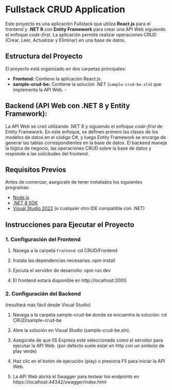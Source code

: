 # Fullstack CRUD Application

Este proyecto es una aplicación Fullstack que utiliza **React.js** para el frontend y **.NET 8** con **Entity Framework** para crear una API Web siguiendo el enfoque *code-first*. La aplicación permite realizar operaciones CRUD (Crear, Leer, Actualizar y Eliminar) en una base de datos.

## Estructura del Proyecto

El proyecto está organizado en dos carpetas principales:

- **Frontend:** Contiene la aplicación React.js.
- **sample-crud-be:** Contiene la solución .NET (`sample-crud-be.sln`) que implementa la API Web. - 

## Backend (API Web con .NET 8 y Entity Framework):

La API Web se creó utilizando .NET 8 y siguiendo el enfoque *code-first* de Entity Framework. En este enfoque, se definen primero las clases de los modelos de datos en el código C#, y luego Entity Framework se encarga de generar las tablas correspondientes en la base de datos. El backend maneja la lógica de negocio, las operaciones CRUD sobre la base de datos y responde a las solicitudes del frontend.

## Requisitos Previos

Antes de comenzar, asegúrate de tener instalados los siguientes programas:

- [Node.js](https://nodejs.org/)
- [.NET 8 SDK](https://dotnet.microsoft.com/download/dotnet/8.0)
- [Visual Studio 2022](https://visualstudio.microsoft.com/vs/) (o cualquier otro IDE compatible con .NET)

## Instrucciones para Ejecutar el Proyecto

### 1. Configuración del Frontend

1. Navega a la carpeta `Frontend`:
 cd CRUD/Frontend

2. Instala las dependencias necesarias:
npm install

3. Ejecuta el servidor de desarrollo:
npm run dev

4. El frontend estará disponible en http://localhost:3000.

### 2. Configuración del Backend
(resultará más fácil desde Visual Studio)

1. Navega a la carpeta sample-crud-be donde se encuentra la solución:
cd CRUD/sample-crud-be

2. Abre la solución en Visual Studio (sample-crud-be.sln).

3. Asegúrate de que IIS Express esté seleccionado como el servidor para ejecutar la API Web. (por defecto suele estar en http con un simbolo de play verde)

4. Haz clic en el botón de ejecución (play) o presiona F5 para iniciar la API Web.

5. La API Web abrirá el Swagger para testear los endpoints en https://localhost:44342/swagger/index.html